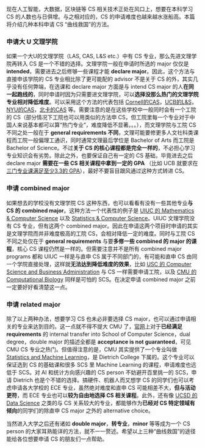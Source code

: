现在人工智能，大数据，区块链等 CS 相关技术正处在风口上，想要在本科学习 CS 的人数也与日俱增。与之相对应的，CS 的申请难度也越来越水涨船高。本篇将介绍几种本科申请 CS “曲线救国”的方法。

### 申请大 U 文理学院

如果一个大U的文理学院（LAS, CAS, L&S etc.）中有 CS 专业，那么先进文理学院再转入 CS 是一个不错的选择。文理学院一般在申请时所选的 major 仅仅是 **intended**，需要进去之后修够一些课程才能 **declare major**。因此，这个方法与直接申该学院的 CS 专业相比除了更可能配的 advisor 不是关于 CS 的外，其实几乎没有任何弊端，在选课和 declare major 方面是与 intend CS major 的人**在同一起跑线的**，同时申请时因为只需要进文理学院，可以**选择没那么热门的文理学院专业相对降低难度**。可以采用这个方法的代表包括 [Cornell的CAS](https://www.cs.cornell.edu/undergrad/csmajor)，[UCB的L&S](https://eecs.berkeley.edu/academics/undergraduate/cs-ba)，[NYU的CAS](https://cs.nyu.edu/home/undergrad/cs_tandon.html)，[北卡的CAS](http://catalog.unc.edu/undergraduate/programs-study/computer-science-major-ba/) 等。需要注意的是在这些学校中一般同时会有一个工院的 CS（部分情况下工院也可以用类似的方法申 CS，但工院里每一个专业对于中国人来说基本都可以算“热门专业”，难度降低不显著。。。），而文理学院与工院 CS 不同之处一般在于 **general requirements 不同**，文理可能要修更多人文社科类课程而工院一般偏理工通识，同时通常文理最后学位是 Bachelor of Arts 而工院是 Bachelor of Science。不过**关于 CS 的核心课程都是完全一样的**，不必担心学习专业知识会有劣势。除此之外，也要保证自己有一定的 CS 基础，毕竟进去之后 declare major **需要在一些 CS 相关课程中拿到一定的 GPA** （比如 UCB 就要求在[三门专业课满足至少3.3的 GPA](https://eecs.berkeley.edu/academics/undergraduate/cs-ba/faq#cs_1)），最好不要盲目跟风通过这种方式转进 CS。

### 申请 combined major

如果想去的学校没有文理学院 CS 这种东西，也可以看看有没有一些其他专业**与 CS 的 combined major**。这种方法一个代表性的例子是 [UIUC 的 Mathematics & Computer Science](https://cs.illinois.edu/academics/undergraduate/degree-program-options/bs-mathematics-computer-science) 以及 [Statistics & Computer Science](https://cs.illinois.edu/academics/undergraduate/degree-program-options/bs-statistics-computer-science)。UIUC 文理学院没有 CS 专业，但有这两个 combined major。因此在申请这两个项目时申请的其实是文理学院而并非难度极高的工院 CS，会相对降低一定的难度。同时与工院 CS 不同之处仅在于 **general requirements** 与要**多修一些 combined 的 major 的课程**，核心 CS 课程仍然是一样的。但需要注意并不是所有 combined major programs 都和 UIUC 一样是与直申 CS 属于不同部门的，有可能和直申 CS 由同一个学院直接处理，这样就**无法达到降低难度的效果**，比如 [USC 的 Computer Science and Business Administration](https://www.cs.usc.edu/academic-programs/undergrad/computer-science-business-administration/) 与 CS 一样需要申请工院，以及 [CMU 的 Computational Biology](http://www.cbd.cmu.edu/education/bs-in-computational-biology/apply-to-undergraduate-program/) 同样是可怕的 SCS。在决定申请 combined major 之前一定要好好看清楚这一点。

### 申请 related major

除了以上两种办法，想要学习 CS 也未必非要选择 CS major，也可以通过申请相关的专业来达到目的。这一点就不得不提大 CMU 了，[官网](https://www.csd.cs.cmu.edu/content/guidelines-transfer-dual-degree-minor-and-double-major-cs)上对于**已经满足 requirements** 的 internal transfer into School of Computer Science，dual degree，double major 的描述全都是 **acceptance is not guaranteed**，可见 CMU CS 专业之热门。但值得注意的是，CMU 其实提供了一个专业叫做 [Statistics and Machine Learning](http://coursecatalog.web.cmu.edu/dietrichcollegeofhumanitiesandsocialsciences/departmentofstatistics/#statsmltext)，是 Dietrich College 下属的。这个专业可以保证选到 CS 的基础课和很多 SCS 里 Machine Learning 的课程，申请难度也远低于 SCS。对 AI 和统计方向感兴趣的 CS person 不妨避开百里挑一的 SCS，申请 Dietrich 也是个不错的选择。搞硬件、机器人而又想学 CS 的同学们也可以考虑申请各大学校的 ECE 专业，虽然绝对难度和直申 CS 可能相差不大，**但与活动更符**，而 ECE 专业也可以**较为自由地选择 CS 相关课程**。此外，还有像 [UCSD 的 Data Science](http://dsc.ucsd.edu/node/3) 之类的与 CS 关系较大的专业，都能够作为**已经对 CS 特定领域有倾向**的同学们的除直申 CS major 之外的 alternative choice。

当然进入大学之后还有诸如 **double major**，**转专业**，**minor** 等等成为一个 CS person 的大家耳熟能详的方法，就不一一赘述。希望以上三种“曲线救国”的途径能给各位想要申请 CS 的朋友们一点帮助。

